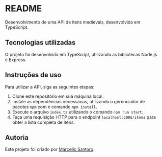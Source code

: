 # README

Desenvolvimento de uma API de itens medievais, desenvolvida em TypeScript.

## Tecnologias utilizadas

O projeto foi desenvolvido em TypeScript, utilizando as bibliotecas Node.js e Express.

## Instruções de uso

Para utilizar a API, siga as seguintes etapas:

1. Clone este repositório em sua máquina local.
2. Instale as dependências necessárias, utilizando o gerenciador de pacotes `npm` com o comando `npm install`.
3. Execute o arquivo `index.ts` utilizando o comando `npm run start`.
4. Faça uma requisição HTTP para o endpoint `localhost:3000/items` para obter a lista completa de itens.

## Autoria

Este projeto foi criado por [Marcello Santoro](https://www.linkedin.com/in/marcello-santoro-dev/).
